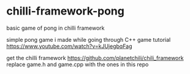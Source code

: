 # chilli-framework-pong
basic game of pong in chilli framework

simple pong game i made while going through C++ game tutorial https://www.youtube.com/watch?v=kJUjegbqFag

get the chilli framework https://github.com/planetchili/chili_framework
replace game.h and game.cpp with the ones in this repo

